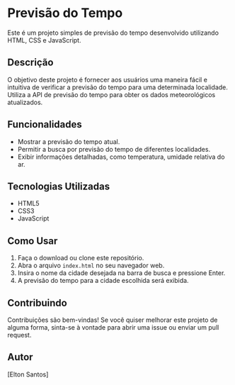 # Previsão do Tempo

Este é um projeto simples de previsão do tempo desenvolvido utilizando HTML, CSS e JavaScript.

## Descrição

O objetivo deste projeto é fornecer aos usuários uma maneira fácil e intuitiva de verificar a previsão do tempo para uma determinada localidade. Utiliza a API de previsão do tempo para obter os dados meteorológicos atualizados.

## Funcionalidades

- Mostrar a previsão do tempo atual.
- Permitir a busca por previsão do tempo de diferentes localidades.
- Exibir informações detalhadas, como temperatura, umidade relativa do ar.

## Tecnologias Utilizadas

- HTML5
- CSS3
- JavaScript

## Como Usar

1. Faça o download ou clone este repositório.
2. Abra o arquivo `index.html` no seu navegador web.
3. Insira o nome da cidade desejada na barra de busca e pressione Enter.
4. A previsão do tempo para a cidade escolhida será exibida.

## Contribuindo

Contribuições são bem-vindas! Se você quiser melhorar este projeto de alguma forma, sinta-se à vontade para abrir uma issue ou enviar um pull request.

## Autor

[Elton Santos]
